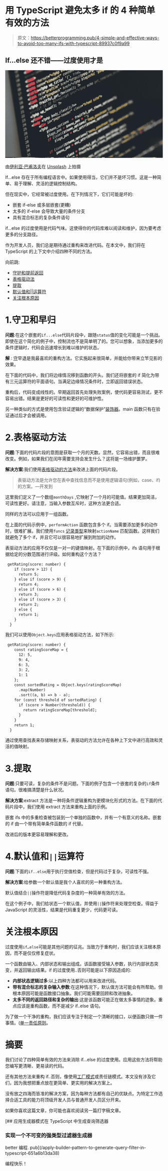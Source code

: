 # 用 TypeScript 避免太多 if 的 4 种简单有效的方法

> 原文：<https://betterprogramming.pub/4-simple-and-effective-ways-to-avoid-too-many-ifs-with-typescript-89937c0f9a99>

## If…else 还不错——过度使用才是

![](img/795b8540eff3e2d4994aa0be1c30a1cc.png)

由[伊利亚·巴甫洛夫](https://unsplash.com/@ilyapavlov?utm_source=unsplash&utm_medium=referral&utm_content=creditCopyText)在 [Unsplash](https://unsplash.com/s/photos/coding-complexity?utm_source=unsplash&utm_medium=referral&utm_content=creditCopyText) 上拍摄

If…else 存在于所有编程语言中。如果使用得当，它们并不是坏习惯。这是一种简单、易于理解、灵活的逻辑控制结构。

但在现实中，它经常被过度使用。在下列情况下，它们可能是坏的:

*   嵌套 if-else 或多层嵌套(更糟)
*   太多的 if-else 会导致大量的条件分支
*   具有混合标志的复杂条件语句

if…else 的过度使用是代码气味。这使得你的代码库难以阅读和维护，因为要考虑更多的分支路径。

作为开发人员，我们总是期待通过重构来改进代码。在本文中，我们将在 TypeScript 的上下文中介绍四种不同的方法。

向前跳:

*   [守护和提前返回](#377c)
*   [表格驱动法](#87a7)
*   [提取](#0026)
*   [默认值和||运算符](http://283e)
*   [关注根本原因](#b519)

# 1.守卫和早归

**问题**:在这个嵌套的`if...else`代码片段中，跟随`status`值的变化可能是一个挑战。即使在这个简化的例子中，控制流也不是简单明了的。您可以想象，当添加更多的条件逻辑时，代码会迅速增长到难以维护的状态。

**解** : [守](https://refactoring.guru/replace-nested-conditional-with-guard-clauses)早退是我最喜欢的重构方法。它实施起来很简单，并能给你带来立竿见影的效果。

在下面的代码中，我们将边缘情况移到函数的开头。我们还将嵌套的 if 简化为带有三元运算符的平面语句。当满足边缘情况条件时，立即返回错误状态。

重构后，代码变成线性的。早期返回首先处理失败案例，使代码更容易测试，更不容易出错。结果是更好的可读性和更好的可维护性。

另一种类似的方式是使用包含验证逻辑的“数据保护”[装饰器](https://sunnysun-5694.medium.com/how-to-map-rest-api-data-using-decorator-pattern-in-angular-6-94eb49ba16b1)。main 函数只有在验证通过后才会被调用。

# 2.表格驱动方法

**问题**:下面的代码片段的意图是获取一个月的天数。显然，它容易出错，而且很难改变。例如，如果我们在闰年需要支持会发生什么？这将是一场维护噩梦。

**解决方案**:我们使用[表格驱动的方法](https://rads.stackoverflow.com/amzn/click/com/0735619670)来改进上面的代码片段。

> 表驱动方法是允许您在表中查找信息而不是使用逻辑语句(例如，case、if)的方案。—开发到

这里我们定义了一个数组`monthDays` ,它映射了一个月的可能值。结果更加简洁，可读性更好。请注意，当输入参数互斥时，这种方法更合适。

同样的方法可以应用于一组函数。

在上面的代码示例中，`performAction` 函数包含多个 if。当需要添加更多的动作时，很难扩展。我们使用`funcs` [记录类型](/typescripts-record-type-explained-691372b1a449)来映射`actionName` 匹配函数。这样我们就避免了多个 if，并且它可以很容易地扩展到附加的动作。

表驱动方法的应用不仅仅是一对一的键值映射。在下面的示例中，ifs 语句用于根据给定的分数范围进行评级。如何重构这个方法？

```
 getRating(score: number) {
    if (score > 12) {
      return 5;
    } else if (score > 9) {
      return 4;
    } else if (score > 6) {
      return 3;
    } else if (score > 3) {
      return 2;
    } else {
      return 1;
    }
  }
```

我们可以使用`Object.keys`应用表格驱动方法，如下所示:

```
 getRating(score: number) {
    const ratingScoreMap = {
      12: 5,
      9: 4,
      6: 3,
      3: 2,
      1: 1
    };
    const sortedRating = Object.keys(ratingScoreMap)
      .map(Number)
      .sort((a, b) => b - a);
    for (const threshold of sortedRating) {
      if (score > Number(threshold)) {
        return ratingScoreMap[threshold];
      }
    }
    return 1;
  }
```

通过使用查找表来存储映射关系，表驱动的方法允许在各种上下文中进行高效和灵活的值映射。

# 3.提取

**问题**:只要可读，复杂的条件不是问题。下面的例子包含一个嵌套的复杂的`if`条件语句。很难搞清楚是什么状况。

**解决方案**:extract 方法是一种将条件逻辑重构为更模块化形式的方法。在下面的代码片段中，我们使用 extract 方法来重构上面的示例。

嵌套 ifs 中的多重检查被包装到一个单独的函数中，并有一个有意义的名称。嵌套的 if 由一个带有简单条件函数的 if 代替。

改进后的版本更容易理解和更改。

# 4.默认值和`||`运算符

**问题**:下面的`if..else`用于执行空值检查，但是代码过于复杂，可读性不强。

**解决方案**:给参数一个默认值是我个人喜欢的另一种重构方法。

默认值结合`||`操作符是降低代码复杂度的一种简单有效的方法。

在这个例子中，我们给状态一个默认值，并使用`||`操作符来处理空检查。得益于 JavaScript 的灵活性，结果是代码重复更少，代码更可读。

# 关注根本原因

过度使用`if…else`可能是其他问题的征兆。当致力于重构时，我们应该关注根本原因，而不是仅仅修复症状。

一个函数由输入、内部状态和输出组成。该函数接受输入参数，执行内部状态突变，并返回输出结果。if 的过度使用..否则可能是以下原因造成的:

*   **内部状态逻辑过多**:以上四种方法都可以用来改进代码。
*   **带有混合标志的复杂输入参数**:在这种情况下，默认值方法可能会有所帮助。但根本原因可能是函数接口抽象。我们可能需要回顾和改进抽象。
*   **太多不同的返回路径和复杂的输出**:这是该函数可能正在做太多事情的迹象。重点应该是重构函数，而不是减少 if..else 语句。

为了做一个干净的重构，我们应该专注于制定一个清晰的接口，以便函数只做一件事情。([单一责任原则](https://en.wikipedia.org/wiki/Single-responsibility_principle#:~:text=The%20single%2Dresponsibility%20principle%20(SRP,it%20should%20encapsulate%20that%20part.&text=Hence%2C%20each%20module%20should%20be%20responsible%20for%20each%20role.))。

# 摘要

我们讨论了四种简单有效的方法来消除 if…else 的过度使用。应用这些方法将帮助您编写更清晰、更易读的代码。

还有其他方法来重构 if..否则，像使用[工厂模式](https://medium.com/codex/factory-pattern-type-script-implementation-with-type-map-ea422f38862)或责任链模式。本文没有涉及它们，因为我想把重点放在更简单、更实用的解决方案上。

没有放之四海而皆准的解决方案，因为每种方法都有自己的优缺点。为特定工作选择合适工具的能力将顶级开发人员与普通开发人员区分开来。

如果你喜欢这篇文章，你可能也喜欢阅读另一篇打字稿文章。

[](/apply-builder-pattern-to-generate-query-filter-in-typescript-651a6b13da38) [## 应用生成器模式在 TypeScript 中生成查询筛选器

### 实现一个不可变的强类型过滤器生成器

better 编程. pub](/apply-builder-pattern-to-generate-query-filter-in-typescript-651a6b13da38) 

编程快乐！